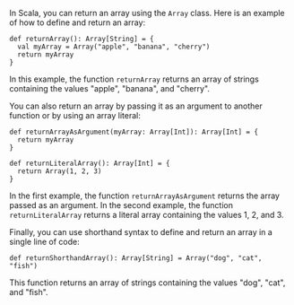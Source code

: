 In Scala, you can return an array using the `Array` class. Here is an example of how to define and return an array:

```
def returnArray(): Array[String] = {
  val myArray = Array("apple", "banana", "cherry")
  return myArray
}
```

In this example, the function `returnArray` returns an array of strings containing the values "apple", "banana", and "cherry". 

You can also return an array by passing it as an argument to another function or by using an array literal:

```
def returnArrayAsArgument(myArray: Array[Int]): Array[Int] = {
  return myArray
}

def returnLiteralArray(): Array[Int] = {
  return Array(1, 2, 3)
}
```

In the first example, the function `returnArrayAsArgument` returns the array passed as an argument. In the second example, the function `returnLiteralArray` returns a literal array containing the values 1, 2, and 3.

Finally, you can use shorthand syntax to define and return an array in a single line of code:

```
def returnShorthandArray(): Array[String] = Array("dog", "cat", "fish")
```

This function returns an array of strings containing the values "dog", "cat", and "fish".